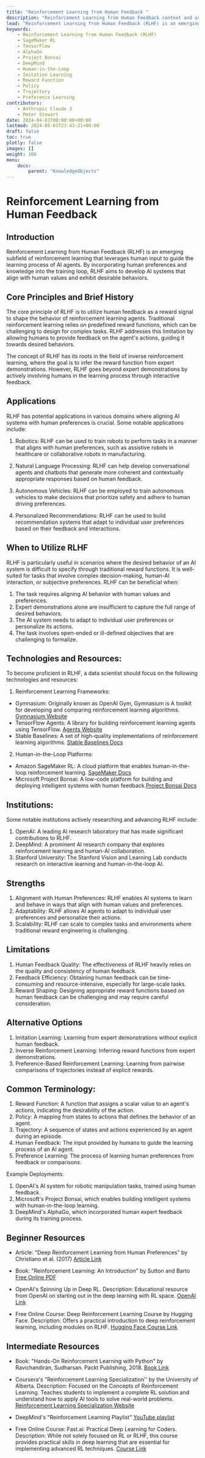 ```yaml
---
title: "Reinforcement Learning from Human Feedback "
description: "Reinforcement Learning from Human Feedback context and usage description for data science students"
lead: "Reinforcement Learning from Human Feedback (RLHF) is an emerging subfield of reinforcement learning that leverages human input to guide the learning process of AI agents."
keywords: 
    - Reinforcement Learning from Human Feedback (RLHF)
    - SageMaker RL
    - TensorFlow
    - AlphaGo
    - Project Bonsai
    - DeepMind
    - Human-in-the-Loop
    - Imitation Learning
    - Reward Function
    - Policy
    - Trajectory
    - Preference Learning
contributors:
    - Anthropic Claude 3
    - Peter Stewart
date: 2024-04-01T00:00:00+00:00
lastmod: 2024-05-01T23:43:21+00:00
draft: false
toc: true
plotly: false
images: []
weight: 100
menu:
    docs:
        parent: "KnowledgeObjects"
---
```


# Reinforcement Learning from Human Feedback 

## Introduction

Reinforcement Learning from Human Feedback (RLHF) is an emerging subfield of reinforcement learning that leverages human input to guide the learning process of AI agents. By incorporating human preferences and knowledge into the training loop, RLHF aims to develop AI systems that align with human values and exhibit desirable behaviors.

## Core Principles and Brief History

The core principle of RLHF is to utilize human feedback as a reward signal to shape the behavior of reinforcement learning agents. Traditional reinforcement learning relies on predefined reward functions, which can be challenging to design for complex tasks. RLHF addresses this limitation by allowing humans to provide feedback on the agent's actions, guiding it towards desired behaviors.

The concept of RLHF has its roots in the field of inverse reinforcement learning, where the goal is to infer the reward function from expert demonstrations. However, RLHF goes beyond expert demonstrations by actively involving humans in the learning process through interactive feedback.

## Applications

RLHF has potential applications in various domains where aligning AI systems with human preferences is crucial. Some notable applications include:

1. Robotics: RLHF can be used to train robots to perform tasks in a manner that aligns with human preferences, such as assistive robots in healthcare or collaborative robots in manufacturing.

2. Natural Language Processing: RLHF can help develop conversational agents and chatbots that generate more coherent and contextually appropriate responses based on human feedback.

3. Autonomous Vehicles: RLHF can be employed to train autonomous vehicles to make decisions that prioritize safety and adhere to human driving preferences.

4. Personalized Recommendations: RLHF can be used to build recommendation systems that adapt to individual user preferences based on their feedback and interactions.

## When to Utilize RLHF

RLHF is particularly useful in scenarios where the desired behavior of an AI system is difficult to specify through traditional reward functions. It is well-suited for tasks that involve complex decision-making, human-AI interaction, or subjective preferences. RLHF can be beneficial when:

1. The task requires aligning AI behavior with human values and preferences.
2. Expert demonstrations alone are insufficient to capture the full range of desired behaviors.
3. The AI system needs to adapt to individual user preferences or personalize its actions.
4. The task involves open-ended or ill-defined objectives that are challenging to formalize.

## Technologies and Resources:

To become proficient in RLHF, a data scientist should focus on the following technologies and resources:

1. Reinforcement Learning Frameworks:
 - Gymnasium: Originally known as OpenAI Gym, Gymnasium is A toolkit for developing and comparing reinforcement learning algorithms. [Gymnasium Website](https://gymnasium.farama.org)
 - TensorFlow Agents: A library for building reinforcement learning agents using TensorFlow. [Agents Website](https://www.tensorflow.org/agents)
 - Stable Baselines: A set of high-quality implementations of reinforcement learning algorithms. [Stable Baselines Docs](https://stable-baselines.readthedocs.io/en/master/)

2. Human-in-the-Loop Platforms:
 - Amazon SageMaker RL: A cloud platform that enables human-in-the-loop reinforcement learning. [SageMaker Docs](https://docs.aws.amazon.com/sagemaker/latest/dg/reinforcement-learning.html)
 - Microsoft Project Bonsai: A low-code platform for building and deploying intelligent systems with human feedback.[Project Bonsai Docs](https://learn.microsoft.com/en-us/azure/architecture/solution-ideas/articles/autonomous-systems)
 

## Institutions:

Some notable institutions actively researching and advancing RLHF include:

1. OpenAI: A leading AI research laboratory that has made significant contributions to RLHF.
2. DeepMind: A prominent AI research company that explores reinforcement learning and human-AI collaboration.
3. Stanford University: The Stanford Vision and Learning Lab conducts research on interactive learning and human-in-the-loop AI.

## Strengths

1. Alignment with Human Preferences: RLHF enables AI systems to learn and behave in ways that align with human values and preferences.
2. Adaptability: RLHF allows AI agents to adapt to individual user preferences and personalize their actions.
3. Scalability: RLHF can scale to complex tasks and environments where traditional reward engineering is challenging.

## Limitations

1. Human Feedback Quality: The effectiveness of RLHF heavily relies on the quality and consistency of human feedback.
2. Feedback Efficiency: Obtaining human feedback can be time-consuming and resource-intensive, especially for large-scale tasks.
3. Reward Shaping: Designing appropriate reward functions based on human feedback can be challenging and may require careful consideration.

## Alternative Options

1. Imitation Learning: Learning from expert demonstrations without explicit human feedback.
2. Inverse Reinforcement Learning: Inferring reward functions from expert demonstrations.
3. Preference-Based Reinforcement Learning: Learning from pairwise comparisons of trajectories instead of explicit rewards.

## Common Terminology:

1. Reward Function: A function that assigns a scalar value to an agent's actions, indicating the desirability of the action.
2. Policy: A mapping from states to actions that defines the behavior of an agent.
3. Trajectory: A sequence of states and actions experienced by an agent during an episode.
4. Human Feedback: The input provided by humans to guide the learning process of an AI agent.
5. Preference Learning: The process of learning human preferences from feedback or comparisons.

Example Deployments:
1. OpenAI's AI system for robotic manipulation tasks, trained using human feedback.
2. Microsoft's Project Bonsai, which enables building intelligent systems with human-in-the-loop learning.
3. DeepMind's AlphaGo, which incorporated human expert feedback during its training process.

## Beginner Resources

- Article: "Deep Reinforcement Learning from Human Preferences" by Christiano et al. (2017) [Article Link](https://arxiv.org/abs/1706.03741)

- Book: "Reinforcement Learning: An Introduction" by Sutton and Barto [Free Online PDF](https://inst.eecs.berkeley.edu/~cs188/sp20/assets/files/SuttonBartoIPRLBook2ndEd.pdf)

- OpenAI's Spinning Up in Deep RL. Description: Educational resource from OpenAI on starting out in the deep learning with RL space. [OpenAI Link](https://spinningup.openai.com/en/latest/)

- Free Online Course: Deep Reinforcement Learning Course by Hugging Face. Description: Offers a practical introduction to deep reinforcement learning, including modules on RLHF. [Hugging Face Course Link](https://huggingface.co/learn/deep-rl-course/unit0/introduction)

## Intermediate Resources

- Book: "Hands-On Reinforcement Learning with Python" by Ravichandiran, Sudharsan. Packt Publishing, 2018. [Book Link](https://www.amazon.com/dp/1788836529)

- Coursera's "Reinforcement Learning Specialization'' by the University of Alberta. Description: Focused on the Concepts of Reinforcement Learning. Teaches students to implement a complete RL solution and understand how to apply AI tools to solve real-world problems. [Reinforcement Learning Specialization Website](https://www.coursera.org/specializations/reinforcement-learning)

- DeepMind's "Reinforcement Learning Playlist" [YouTube playlist](https://www.youtube.com/playlist?list=PLqYmG7hTraZDM-OYHWgPebj2MfCFzFObQ)

- Free Online Course: Fast.ai: Practical Deep Learning for Coders. Description: While not solely focused on RL or RLHF, this course provides practical skills in deep learning that are essential for implementing advanced RL techniques. [Course Link](https://course.fast.ai/)
